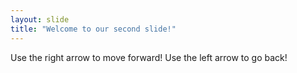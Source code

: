 ```yaml
---
layout: slide
title: "Welcome to our second slide!"
---
```

Use the right arrow to move forward!
Use the left arrow to go back!
